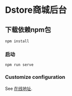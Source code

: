 # Dstore商城后台

## 下载依赖npm包
```
npm install
```

### 启动
```
npm run serve
```




### Customize configuration
See [在线地址](https://www.dongyiself.xyz/#/).
